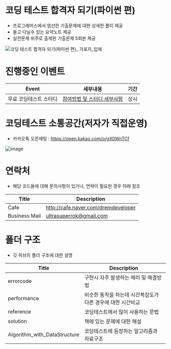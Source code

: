 # 코딩 테스트 합격자 되기(파이썬 편)
- 프로그래머스에서 엄선한 기출문제에 대한 상세한 풀이 제공
- 들고 다닐수 있는 요약노트 제공
- 실전문제 위주로 출제왼 기출문제 5회본 제공
  
![코딩 테스트 합격자 되기(파이썬 편)_ 가표지_입체](https://github.com/dremdeveloper/codingtest_python/assets/131899974/8f096ad7-3a0c-47ed-b853-b5d9bf6a4f03)

# 진행중인 이벤트
| Event    | 세부내용                                    |기간 |
| ---------- | ---------------------------------------------- |---------------------------------------------- |
|무료 코딩테스트 스터디       |[참여방법 및 스터디 세부사항](https://cafe.naver.com/dremdeveloper/901)              | 상시 |


# 코딩테스트 소통공간(저자가 직접운영)
 - 카카오톡 오픈채팅 : https://open.kakao.com/o/gX0WnTCf


![image](https://github.com/dremdeveloper/codingtest_python/assets/131899974/ba74f116-ddb6-4cb4-956e-147d35e10336)

# 연락처
- 해당 코드들에 대해 문의사항이 있거나, 연락이 필요한 경우 아래 참조

| Title    | Description                                    |
| ---------- | ---------------------------------------------- |
|Cafe        |http://cafe.naver.com/dremdeveloper              |
|Business Mail        |ultrasuperrok@gmail.com                         |


# 폴더 구조
 - 깃 허브의 폴더 구조에 대한 설명

| Title    | Description                                    |
| ---------- | ---------------------------------------------- |
| errorcode        | 구현시 자주 발생하는 에러 및 해결방법               |
| performance        | 비슷한 동작을 하는데 시간복잡도가 다른 경우에 대한 시간비교             |
| reference        | 코딩테스트에서 많이 사용하는 문법                         |
| solution        | 책에 있는 문제에 대한 해설                         |
| Algorithm_with_DataStructure        | 코딩테스트에 등장하는 알고리즘과 자료구조                        |


